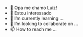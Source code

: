 - 👋 Opa me chamo Luiz!
- 👀 Estou interessado
- 🌱 I’m currently learning ...
- 💞️ I’m looking to collaborate on ...
- 📫 How to reach me ...

<!---
LuizKKKJ/LuizKKKJ is a ✨ special ✨ repository because its `README.md` (this file) appears on your GitHub profile.
You can click the Preview link to take a look at your changes.
--->
